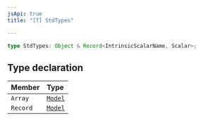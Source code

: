 ```yaml
---
jsApi: true
title: "[T] StdTypes"

---
```

```ts
type StdTypes: Object & Record<IntrinsicScalarName, Scalar>;
```

## Type declaration

| Member | Type |
| :------ | :------ |
| `Array` | [`Model`](../interfaces/Model.md) |
| `Record` | [`Model`](../interfaces/Model.md) |
